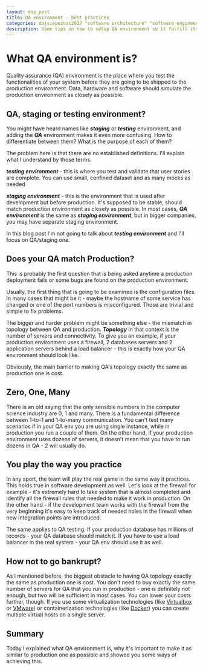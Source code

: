 ```yaml
---
layout: dsp_post
title: QA environment - best practices
categories: dajsiepoznac2017 "software architecture" "software engineering" microservices
description: Some tips on how to setup QA environment so it fulfill its purpose 
---
```


# What QA environment is?

Quality assurance (QA) environment is the place where you test the functionalities of your system before they are going to be shipped to the production environment. Data, hardware and software should simulate the production environment as closely as possible. 

## QA, staging or testing environment?

You might have heard names like **_staging_** or **_testing_** environment, and adding the **_QA_** environment makes it even more confusing. How to differentiate between them? What is the purpose of each of them?

The problem here is that there are no established definitions. I'll explain what I understand by those terms.

**_testing environment_** - this is where you test and validate that user stories are complete. You can use small, confined dataset and as many mocks as needed

**_staging environment_** - this is the environment that is used after development but before production. It's supposed to be stable, should match production environment as closely as possible. In most cases, **_QA environment_** is the same as **_staging environment_**, but in bigger companies, you may have separate staging environment.

In this blog post I'm not going to talk about **_testing environment_** and I'll focus on QA/staging one.

## Does your QA match Production?

This is probably the first question that is being asked anytime a production deployment fails or some bugs are found on the production environment.

Usually, the first thing that is going to be examined is the configuration files. In many cases that might be it - maybe the hostname of some service has changed or one of the port numbers is misconfigured. Those are trivial and simple to fix problems.

The bigger and harder problem might be something else - the mismatch in topology between QA and production. **_Topology_** in that context is the number of servers and connectivity. To give you an example, if your production environment uses a firewall, 2 databases servers and 2 application servers behind a load balancer - this is exactly how your QA environment should look like.

Obviously, the main barrier to making QA's topology exactly the same as production one is cost.

## Zero, One, Many

There is an old saying that the only sensible numbers in the computer science industry are 0, 1 and many. There is a fundamental difference between 1-to-1 and 1-to-many communication. You can't test many scenarios if in your QA env you are using single instance, while in production you run a couple of them. On the other hand, if your production environment uses dozens of servers, it doesn't mean that you have to run dozens in QA - 2 will usually do.

## You play the way you practice

In any sport, the team will play the real game in the same way it practices. This holds true in software development as well. Let's look at the firewall for example - it's extremely hard to take system that is almost completed and identify all the firewall rules that needed to make it work in production. On the other hand - if the development team works with the firewall from the very beginning it's easy to keep track of needed holes in the firewall when new integration points are introduced.

The same applies to QA testing. If your production database has millions of records - your QA database should match it. If you have to use a load balancer in the real system - your QA env should use it as well.

## How not to go bankrupt?

As I mentioned before, the biggest obstacle to having QA topology exactly the same as production one is cost. You don't need to buy exactly the same number of servers for QA that you run in production - one is definitely not enough, but two will be sufficient in most cases. You can lower your costs further, though. If you use some virtualization technologies (like [Virtualbox](https://www.virtualbox.org/) or [VMware](http://www.vmware.com/)) or containerization technologies (like [Docker](https://www.docker.com/)) you can create multiple virtual hosts on a single server. 

## Summary

Today I explained what QA environment is, why it's important to make it as similar to production one as possible and showed you some ways of achieving this. 